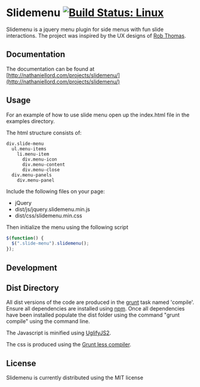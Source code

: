 # Slidemenu [![Build Status: Linux](https://travis-ci.org/fissionman924/slidemenu.svg?branch=master)](https://travis-ci.org/fissionman924/slidemenu)

Slidemenu is a jquery menu plugin for side menus with fun slide interactions. The project was inspired by the UX designs of [Rob Thomas](http://robbiethomas.me/).


## Documentation

The documentation can be found at [http://nathaniellord.com/projects/slidemenu/](http://nathaniellord.com/projects/slidemenu/)


## Usage

For an example of how to use slide menu open up the index.html file in the examples directory.


The html structure consists of:


```
div.slide-menu
  ul.menu-items
    li.menu-item
	  div.menu-icon
	  div.menu-content
	  div.menu-close
  div.menu-panels
    div.menu-panel
```


Include the following files on your page:

 * jQuery
 * dist/js/jquery.slidemenu.min.js
 * dist/css/slidemenu.min.css


Then initialize the menu using the following script

```js
$(function() {
  $(".slide-menu").slidemenu();
});
```


## Development



## Dist Directory

All dist versions of the code are produced in the [grunt](gruntjs.com) task named 'compile'. Ensure all dependencies are installed using [npm](https://npmjs.org/). Once all dependencies have been installed populate the dist folder using the command "grunt compile" using the command line.


The Javascript is minified using [UglifyJS2](https://github.com/gruntjs/grunt-contrib-uglify).


The css is produced using the [Grunt less compiler](https://github.com/gruntjs/grunt-contrib-less).


## License

Slidemenu is currently distributed using the MIT license